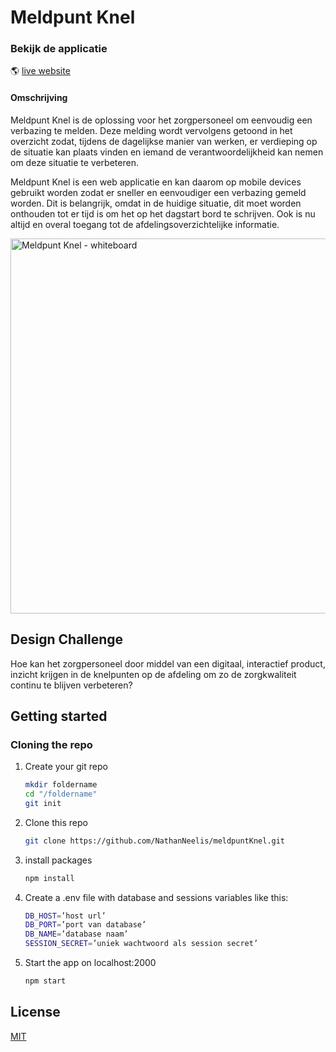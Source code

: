 # Meldpunt Knel

### Bekijk de applicatie

:earth_americas: [live website](https://meldpuntknel.herokuapp.com/)

#### Omschrijving

Meldpunt Knel is de oplossing voor het zorgpersoneel om eenvoudig een verbazing te melden. Deze melding wordt vervolgens getoond in het overzicht zodat, tijdens de dagelijkse manier van werken, er verdieping op de situatie kan plaats vinden en iemand de verantwoordelijkheid kan nemen om deze situatie te verbeteren.

Meldpunt Knel is een web applicatie en kan daarom op mobile devices gebruikt worden zodat er sneller en eenvoudiger een verbazing gemeld worden. Dit is belangrijk, omdat in de huidige situatie, dit moet worden onthouden tot er tijd is om het op het dagstart bord te schrijven. Ook is nu altijd en overal toegang tot de afdelingsoverzichtelijke informatie.

<img width="600" alt="Meldpunt Knel - whiteboard" src="https://user-images.githubusercontent.com/55492381/172162882-85de5b3d-309e-484e-a6a6-0c95ec582bcf.png">

## Design Challenge

Hoe kan het zorgpersoneel door middel van een digitaal, interactief product, inzicht krijgen in de knelpunten op de afdeling om zo de zorgkwaliteit continu te blijven verbeteren?

## Getting started

### Cloning the repo

1. Create your git repo

   ```bash
   mkdir foldername
   cd "/foldername"
   git init
   ```

2. Clone this repo

   ```bash
   git clone https://github.com/NathanNeelis/meldpuntKnel.git
   ```

3. install packages

   ```bash
   npm install
   ```

4. Create a .env file with database and sessions variables like this:

   ```bash
   DB_HOST=’host url’
   DB_PORT=’port van database’
   DB_NAME=’database naam’
   SESSION_SECRET=’uniek wachtwoord als session secret’
   ```

5. Start the app on localhost:2000
   ```bash
   npm start
   ```

## License

[MIT](https://github.com/NathanNeelis/meesterproef-2021/blob/master/LICENSE)
